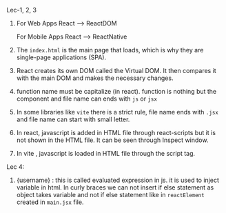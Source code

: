 Lec-1, 2, 3

1. For Web Apps
    React --> ReactDOM

   For Mobile Apps
    React --> ReactNative
2. The `index.html` is the main page that loads, which is why they are single-page applications (SPA).
3. React creates its own DOM called the Virtual DOM. It then compares it with the main DOM and makes the necessary changes.
4. function name must be capitalize (in react). function is nothing but the component and file name can ends with `js` or `jsx`
5. In some libraries like `vite` there is a strict rule, file name ends with `.jsx` and file name can start with small letter.
6. In react, javascript is added in HTML file through react-scripts but it is not shown in the HTML file. It can be seen through Inspect window.
7. In vite , javascript is loaded in HTML file through the script tag.

Lec 4:
1. {username} : this is called evaluated expression in js. it is used to inject variable in html. In curly braces we can not insert if else statement as object takes variable and not if else statement like in `reactElement` created in `main.jsx` file.